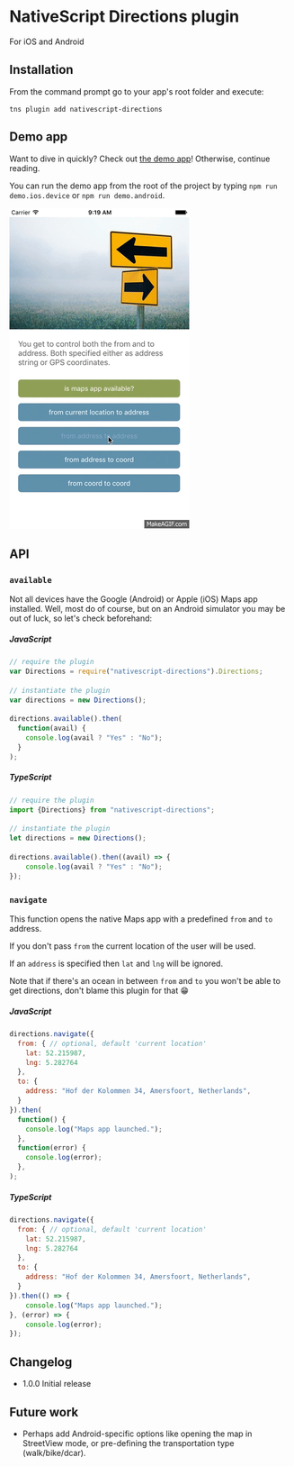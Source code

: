# NativeScript Directions plugin
For iOS and Android

## Installation
From the command prompt go to your app's root folder and execute:

```
tns plugin add nativescript-directions
```

## Demo app
Want to dive in quickly? Check out [the demo app](demo)! Otherwise, continue reading.

You can run the demo app from the root of the project by typing `npm run demo.ios.device` or `npm run demo.android`.

<img src="directions-animated.gif" width="320px" height="570px"/>

## API

### `available`
Not all devices have the Google (Android) or Apple (iOS) Maps app installed. Well, most do of course, but on an Android simulator you may be out of luck, so let's check beforehand:

##### JavaScript
```js
// require the plugin
var Directions = require("nativescript-directions").Directions;

// instantiate the plugin
var directions = new Directions();

directions.available().then(
  function(avail) {
    console.log(avail ? "Yes" : "No");
  }
);
```

##### TypeScript
```js
// require the plugin
import {Directions} from "nativescript-directions";

// instantiate the plugin
let directions = new Directions();

directions.available().then((avail) => {
    console.log(avail ? "Yes" : "No");
});
```

### `navigate`
This function opens the native Maps app with a predefined `from` and `to` address.

If you don't pass `from` the current location of the user will be used.

If an `address` is specified then `lat` and `lng` will be ignored.

Note that if there's an ocean in between `from` and `to` you won't be able to get directions, don't blame this plugin for that 😁

##### JavaScript
```js
directions.navigate({
  from: { // optional, default 'current location'
    lat: 52.215987,
    lng: 5.282764
  },
  to: {
    address: "Hof der Kolommen 34, Amersfoort, Netherlands",
  }
}).then(
  function() {
    console.log("Maps app launched.");
  },
  function(error) {
    console.log(error);
  },
);
```

##### TypeScript
```js
directions.navigate({
  from: { // optional, default 'current location'
    lat: 52.215987,
    lng: 5.282764
  },
  to: {
    address: "Hof der Kolommen 34, Amersfoort, Netherlands",
  }
}).then(() => {
    console.log("Maps app launched.");
}, (error) => {
    console.log(error);
});
```


## Changelog
* 1.0.0  Initial release

## Future work
* Perhaps add Android-specific options like opening the map in StreetView mode, or pre-defining the transportation type (walk/bike/dcar).
